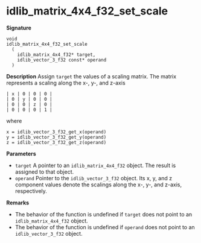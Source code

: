 # idlib_matrix_4x4_f32_set_scale

**Signature**
```
void
idlib_matrix_4x4_f32_set_scale
  (
    idlib_matrix_4x4_f32* target,
    idlib_vector_3_f32 const* operand
  )
```

**Description**
Assign `target` the values of a scaling matrix.
The matrix represents a scaling along the x-, y-, and z-axis

```
| x | 0 | 0 | 0 |
| 0 | y | 0 | 0 |
| 0 | 0 | z | 0 |
| 0 | 0 | 0 | 1 |
```

where

```
x = idlib_vector_3_f32_get_x(operand)
y = idlib_vector_3_f32_get_y(operand)
z = idlib_vector_3_f32_get_z(operand)
```

**Parameters**
- `target` A pointer to an `idlib_matrix_4x4_f32` object. The result is assigned to that object.
- `operand` Pointer to the `idlib_vector_3_f32` object.
            Its x, y, and z component values denote the scalings along the x-, y-, and z-axis, respectively.

**Remarks**
- The behavior of the function is undefined if `target` does not point to an `idlib_matrix_4x4_f32` object.
- The behavior of the function is undefined if `operand` does not point to an `idlib_vector_3_f32` object.

